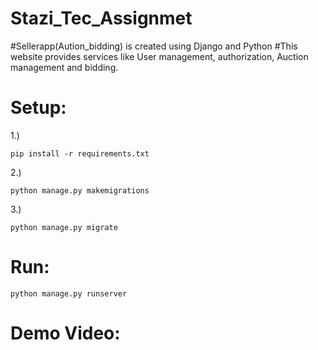 # Stazi_Tec_Assignmet

#Sellerapp(Aution_bidding) is created using Django and Python 
#This website provides services like User management, authorization, Auction management and bidding.

# Setup:
1.)
```shell
pip install -r requirements.txt
```
2.) 
```shell
python manage.py makemigrations
```
3.) 
```shell
python manage.py migrate
```
# Run:
```shell
python manage.py runserver
```

# Demo Video:
[VIEW DEMO]: (https://youtu.be/I7joS5hkq3s?si=F0ViPlW8nDvMYfds)
